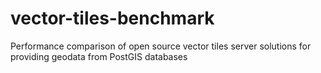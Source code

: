 # vector-tiles-benchmark
Performance comparison of open source vector tiles server solutions for providing geodata from PostGIS databases
